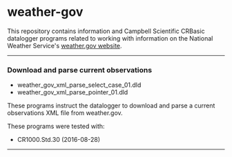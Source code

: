 # weather-gov

This repository contains information and Campbell Scientific CRBasic datalogger programs related to working with information on the National Weather Service's [weather.gov website](https://www.weather.gov).

----

### Download and parse current observations
+ weather_gov_xml_parse_select_case_01.dld
+ weather_gov_xml_parse_pointer_01.dld

These programs instruct the datalogger to download and parse a current observations XML file from weather.gov.

These programs were tested with:
+ CR1000.Std.30 (2016-08-28)

----
